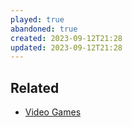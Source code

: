 ```yaml
---
played: true
abandoned: true
created: 2023-09-12T21:28
updated: 2023-09-12T21:28
---
```


## Related
- [Video Games](notes/Video%20Games.md)